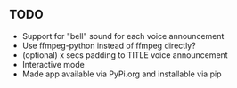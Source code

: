 
## TODO ##

 * Support for "bell" sound for each voice announcement
 * Use ffmpeg-python instead of ffmpeg directly?
 * (optional) x secs padding to TITLE voice announcement
 * Interactive mode
 * Made app available via PyPi.org and installable via pip
